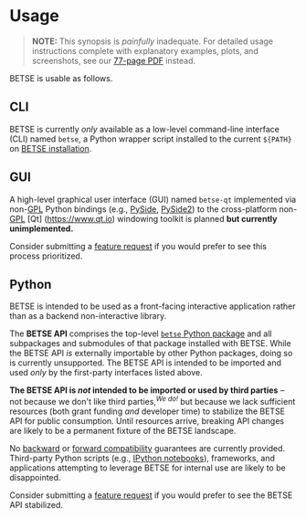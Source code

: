 Usage
===========

> **NOTE:** This synopsis is _painfully_ inadequate. For detailed usage
> instructions complete with explanatory examples, plots, and screenshots, see
> our [77-page
> PDF](https://www.dropbox.com/s/fsxhjpipbiog0ru/BETSE_Documentation_Nov1st2015.pdf?dl=0)
> instead.

BETSE is usable as follows.

## CLI

BETSE is currently _only_ available as a low-level command-line interface (CLI)
named `betse`, a Python wrapper script installed to the current `${PATH}` on
[BETSE installation](INSTALL.md).

## GUI

A high-level graphical user interface (GUI) named `betse-qt` implemented via
non-[GPL](https://en.wikipedia.org/wiki/GNU_General_Public_License) Python
bindings (e.g., [PySide](https://wiki.qt.io/PySide),
[PySide2](https://wiki.qt.io/PySide2)) to the cross-platform
non-[GPL](https://en.wikipedia.org/wiki/GNU_General_Public_License) [Qt]
(https://www.qt.io) windowing toolkit is planned **but currently
unimplemented.**

Consider submitting a [feature request](https://gitlab.com/betse/betse/issues)
if you would prefer to see this process prioritized.

## Python

BETSE is intended to be used as a front-facing interactive application rather
than as a backend non-interactive library.

The **BETSE API** comprises the top-level
[`betse` Python package](https://gitlab.com/betse/betse/tree/master/betse) and
all subpackages and submodules of that package installed with BETSE. While the
BETSE API _is_ externally importable by other Python packages, doing so is
currently unsupported. The BETSE API is intended to be imported and used _only_
by the first-party interfaces listed above.

**The BETSE API is _not_ intended to be imported or used by third parties** –
not because we don't like third parties,<sup>_We do!_</sup> but because we lack
sufficient resources (both grant funding _and_ developer time) to stabilize the
BETSE API for public consumption. Until resources arrive, breaking API changes
are likely to be a permanent fixture of the BETSE landscape.

No [backward](https://en.wikipedia.org/wiki/Backward_compatibility) or
[forward compatibility](https://en.wikipedia.org/wiki/Forward_compatibility)
guarantees are currently provided. Third-party Python scripts (e.g., [IPython
notebooks](http://jupyter.org)), frameworks, and applications attempting to
leverage BETSE for internal use are likely to be disappointed. 

Consider submitting a [feature request](https://gitlab.com/betse/betse/issues)
if you would prefer to see the BETSE API stabilized.
